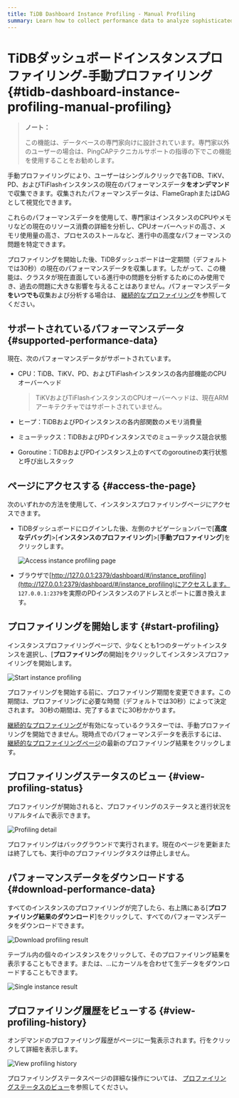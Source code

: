 ```yaml
---
title: TiDB Dashboard Instance Profiling - Manual Profiling
summary: Learn how to collect performance data to analyze sophisticated problems.
---
```


# TiDBダッシュボードインスタンスプロファイリング-手動プロファイリング {#tidb-dashboard-instance-profiling-manual-profiling}

> **ノート：**
>
> この機能は、データベースの専門家向けに設計されています。専門家以外のユーザーの場合は、PingCAPテクニカルサポートの指導の下でこの機能を使用することをお勧めします。

手動プロファイリングにより、ユーザーはシングルクリックで各TiDB、TiKV、PD、およびTiFlashインスタンスの現在のパフォーマンスデータ**をオンデマンド**で収集できます。収集されたパフォーマンスデータは、FlameGraphまたはDAGとして視覚化できます。

これらのパフォーマンスデータを使用して、専門家はインスタンスのCPUやメモリなどの現在のリソース消費の詳細を分析し、CPUオーバーヘッドの高さ、メモリ使用量の高さ、プロセスのストールなど、進行中の高度なパフォーマンスの問題を特定できます。

プロファイリングを開始した後、TiDBダッシュボードは一定期間（デフォルトでは30秒）の現在のパフォーマンスデータを収集します。したがって、この機能は、クラスタが現在直面している進行中の問題を分析するためにのみ使用でき、過去の問題に大きな影響を与えることはありません。パフォーマンスデータ**をいつでも**収集および分析する場合は、 [継続的なプロファイリング](/dashboard/continuous-profiling.md)を参照してください。

## サポートされているパフォーマンスデータ {#supported-performance-data}

現在、次のパフォーマンスデータがサポートされています。

-   CPU：TiDB、TiKV、PD、およびTiFlashインスタンスの各内部機能のCPUオーバーヘッド

    > TiKVおよびTiFlashインスタンスのCPUオーバーヘッドは、現在ARMアーキテクチャではサポートされていません。

-   ヒープ：TiDBおよびPDインスタンスの各内部関数のメモリ消費量

-   ミューテックス：TiDBおよびPDインスタンスでのミューテックス競合状態

-   Goroutine：TiDBおよびPDインスタンス上のすべてのgoroutineの実行状態と呼び出しスタック

## ページにアクセスする {#access-the-page}

次のいずれかの方法を使用して、インスタンスプロファイリングページにアクセスできます。

-   TiDBダッシュボードにログインした後、左側のナビゲーションバーで[**高度なデバッグ**]&gt;[<strong>インスタンスのプロファイリング</strong>]&gt;[<strong>手動プロファイリング</strong>]をクリックします。

    ![Access instance profiling page](/media/dashboard/dashboard-profiling-access.png)

-   ブラウザで[http://127.0.0.1:2379/dashboard/#/instance_profiling](http://127.0.0.1:2379/dashboard/#/instance_profiling)にアクセスします。 `127.0.0.1:2379`を実際のPDインスタンスのアドレスとポートに置き換えます。

## プロファイリングを開始します {#start-profiling}

インスタンスプロファイリングページで、少なくとも1つのターゲットインスタンスを選択し、[**プロファイリング**の開始]をクリックしてインスタンスプロファイリングを開始します。

![Start instance profiling](/media/dashboard/dashboard-profiling-start.png)

プロファイリングを開始する前に、プロファイリング期間を変更できます。この期間は、プロファイリングに必要な時間（デフォルトでは30秒）によって決定されます。 30秒の期間は、完了するまでに30秒かかります。

[継続的なプロファイリング](/dashboard/continuous-profiling.md)が有効になっているクラスターでは、手動プロファイリングを開始できません。現時点でのパフォーマンスデータを表示するには、 [継続的なプロファイリングページ](/dashboard/continuous-profiling.md#access-the-page)の最新のプロファイリング結果をクリックします。

## プロファイリングステータスのビュー {#view-profiling-status}

プロファイリングが開始されると、プロファイリングのステータスと進行状況をリアルタイムで表示できます。

![Profiling detail](/media/dashboard/dashboard-profiling-view-progress.png)

プロファイリングはバックグラウンドで実行されます。現在のページを更新または終了しても、実行中のプロファイリングタスクは停止しません。

## パフォーマンスデータをダウンロードする {#download-performance-data}

すべてのインスタンスのプロファイリングが完了したら、右上隅にある[**プロファイリング結果のダウンロード**]をクリックして、すべてのパフォーマンスデータをダウンロードできます。

![Download profiling result](/media/dashboard/dashboard-profiling-download.png)

テーブル内の個々のインスタンスをクリックして、そのプロファイリング結果を表示することもできます。または、...にカーソルを合わせて生データをダウンロードすることもできます。

![Single instance result](/media/dashboard/dashboard-profiling-view-single.png)

## プロファイリング履歴をビューする {#view-profiling-history}

オンデマンドのプロファイリング履歴がページに一覧表示されます。行をクリックして詳細を表示します。

![View profiling history](/media/dashboard/dashboard-profiling-history.png)

プロファイリングステータスページの詳細な操作については、 [プロファイリングステータスのビュー](#view-profiling-status)を参照してください。
